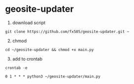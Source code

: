 # geosite-updater

1. download script
```
git clone https://github.com/fx505/geosite-updater.git ~
```
2. chmod
```
cd ~/geosite-updater && chmod +x main.py
```
3. add to crontab
```
crontab -e
```
```
0 1 * * * python3 ~/geosite-updater/main.py
```
